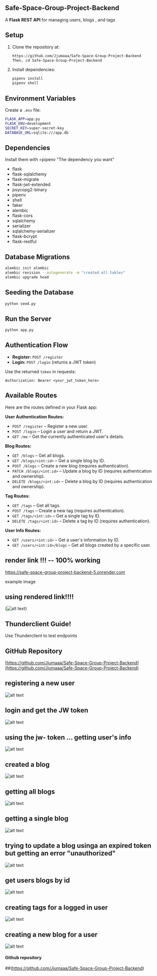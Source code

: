 ## Safe-Space-Group-Project-Backend


A **Flask REST API** 
for managing users, blogs , and tags 

## Setup

1. Clone the repository at:

   ```bash
   https://github.com/Jjumaaa/Safe-Space-Group-Project-Backend
   Then, cd Safe-Space-Group-Project-Backend
   ```
2. Install dependencies:

   ```bash
   pipenv install
   pipenv shell
   ```

## Environment Variables

Create a `.env` file:

```bash
FLASK_APP=app.py
FLASK_ENV=development
SECRET_KEY=super-secret-key
DATABASE_URL=sqlite:///app.db
```

## Dependencies

Install them with =pipenv "The dependency you want"

* flask
* flask-sqlalchemy
* flask-migrate
* flask-jwt-extended
* psycopg2-binary
* pipenv
* shell
* faker
* alembic
* flask-cors
* sqlalchemy
* serializer
* sqlalchemy-serializer
* flask-bcrypt
* flask-restful

## Database Migrations

```bash
alembic init alembic
alembic revision --autogenerate -m "created all tables"
alembic upgrade head
```

## Seeding the Database

```bash
python seed.py
```

## Run the Server

```bash
python app.py
```

## Authentication Flow

* **Register:** `POST /register`
* **Login:** `POST /login` (returns a JWT token)

Use the returned `token` in requests:

```
Authorization: Bearer <your_jwt_token_here>
```

## Available Routes
Here are the routes defined in your Flask app:

**User Authentication Routes:**

* `POST /register` – Register a new user.
* `POST /login` – Login a user and return a JWT.
* `GET /me` – Get the currently authenticated user's details.

**Blog Routes:**

* `GET /blogs` – Get all blogs.
* `GET /blogs/<int:id>` – Get a single blog by ID.
* `POST /blogs` – Create a new blog (requires authentication).
* `PATCH /blogs/<int:id>` – Update a blog by ID (requires authentication and ownership).
* `DELETE /blogs/<int:id>` – Delete a blog by ID (requires authentication and ownership).

**Tag Routes:**

* `GET /tags` – Get all tags.
* `POST /tags` – Create a new tag (requires authentication).
* `GET /tags/<int:id>` – Get a single tag by ID.
* `DELETE /tags/<int:id>` – Delete a tag by ID (requires authentication).

**User Info Routes:**

* `GET /users/<int:id>` – Get a user's information by ID.
* `GET /users/<int:id>/blogs` – Get all blogs created by a specific user.

## render link !!! -- 100% working 
https://safe-space-group-project-backend-5.onrender.com

example image 
## using rendered link!!!!
(![alt text](screenshots/usingrenderdlink.png))



## Thunderclient Guide!

Use Thunderclient to test endpoints 

## GitHub Repository

[https://github.com/Jjumaaa/Safe-Space-Group-Project-Backend](https://github.com/Jjumaaa/Safe-Space-Group-Project-Backend)


## registering a new user
![alt text](screenshots/registeruser.png) 

## login and get the JW token

![alt text](screenshots/loginuser.png) 

## using the jw- token ... getting user's info 

![alt text](screenshots/getinfoonuser.png)  

## created a blog 
![alt text](screenshots/creatingablog.png) 

## getting all blogs 

![alt text](screenshots/getallblogstrue.png) 

## getting a single blog
![alt text](screenshots/getblogsbyid.png) 

## trying to update a blog usinga an expired token but getting an error "unauthorized"

![alt text](screenshots/getblogsforauserbyidunauthorized.png)

##  get users blogs by id 
![alt text](screenshots/getauser'sblogsbyid.png)

##  creating tags for a logged in user
![alt text](screenshots/creatingatag.png) 

##  creating a new blog for a user
![alt text](screenshots/creatingablog.png) 



#### Github repository

##(https://github.com/Jjumaaa/Safe-Space-Group-Project-Backend)
